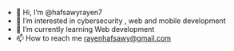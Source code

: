 - 👋 Hi, I’m @hafsawyrayen7
- 👀 I’m interested in cybersecurity , web and mobile development 
- 🌱 I’m currently learning Web development
- 📫 How to reach me <rayenhafsawy@gmail.com>

<!---
hafsawyrayen7/hafsawyrayen7 is a ✨ special ✨ repository because its `README.md` (this file) appears on your GitHub profile.
You can click the Preview link to take a look at your changes.
--->
